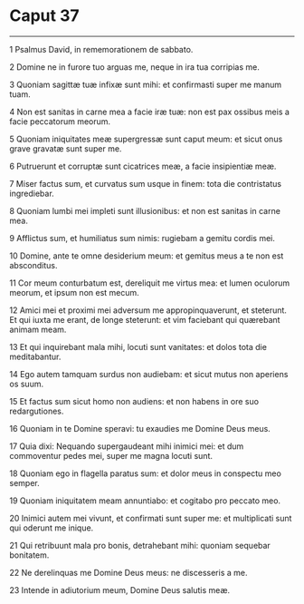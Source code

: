 # Caput 37

***

1 Psalmus David, in rememorationem de sabbato.

2 Domine ne in furore tuo arguas me, neque in ira tua corripias me.

3 Quoniam sagittæ tuæ infixæ sunt mihi: et confirmasti super me manum tuam.

4 Non est sanitas in carne mea a facie iræ tuæ: non est pax ossibus meis a facie peccatorum meorum.

5 Quoniam iniquitates meæ supergressæ sunt caput meum: et sicut onus grave gravatæ sunt super me.

6 Putruerunt et corruptæ sunt cicatrices meæ, a facie insipientiæ meæ.

7 Miser factus sum, et curvatus sum usque in finem: tota die contristatus ingrediebar.

8 Quoniam lumbi mei impleti sunt illusionibus: et non est sanitas in carne mea.

9 Afflictus sum, et humiliatus sum nimis: rugiebam a gemitu cordis mei.

10 Domine, ante te omne desiderium meum: et gemitus meus a te non est absconditus.

11 Cor meum conturbatum est, dereliquit me virtus mea: et lumen oculorum meorum, et ipsum non est mecum.

12 Amici mei et proximi mei adversum me appropinquaverunt, et steterunt. Et qui iuxta me erant, de longe steterunt: et vim faciebant qui quærebant animam meam.

13 Et qui inquirebant mala mihi, locuti sunt vanitates: et dolos tota die meditabantur.

14 Ego autem tamquam surdus non audiebam: et sicut mutus non aperiens os suum.

15 Et factus sum sicut homo non audiens: et non habens in ore suo redargutiones.

16 Quoniam in te Domine speravi: tu exaudies me Domine Deus meus.

17 Quia dixi: Nequando supergaudeant mihi inimici mei: et dum commoventur pedes mei, super me magna locuti sunt.

18 Quoniam ego in flagella paratus sum: et dolor meus in conspectu meo semper.

19 Quoniam iniquitatem meam annuntiabo: et cogitabo pro peccato meo.

20 Inimici autem mei vivunt, et confirmati sunt super me: et multiplicati sunt qui oderunt me inique.

21 Qui retribuunt mala pro bonis, detrahebant mihi: quoniam sequebar bonitatem.

22 Ne derelinquas me Domine Deus meus: ne discesseris a me.

23 Intende in adiutorium meum, Domine Deus salutis meæ.

